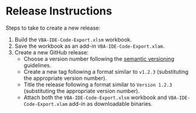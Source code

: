 # Release Instructions

Steps to take to create a new release:

1. Build the `VBA-IDE-Code-Export.xlsm` workbook.
2. Save the workbook as an add-in `VBA-IDE-Code-Export.xlam`.
3. Create a new GitHub release:
    * Choose a version number following the
      [semantic versioning](http://semver.org) guidelines.
    * Create a new tag following a format similar to `v1.2.3` (substituting the
      appropriate version number).
    * Title the release following a format similar to `Version 1.2.3`
      (substituting the appropriate version number).
    * Attach both the `VBA-IDE-Code-Export.xlsm` workbook and
      `VBA-IDE-Code-Export.xlam` add-in as downloadable binaries.
